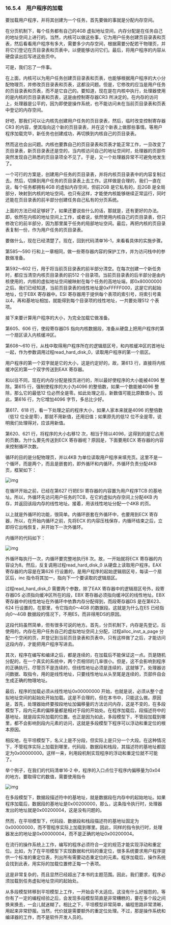 ### 16.5.4　用户程序的加载

要加载用户程序，并将其创建为一个任务，首先要做的事就是分配内存空间。

在分页机制下，每个任务都有自己的4GB 虚拟地址空间，内存分配是在任务自己的地址空间上进行的。当然，内核可以做这些事，它为用户任务创建页目录表和页表，然后看看用户程序有多大，需要多少内存空间，根据需要分配若干物理页，并将它们登记在页目录表和页表中，以便能够访问它们。最后，将用户程序的内容从硬盘读出后写进这些页中。

可是，我们忘了一件事。

在上面，内核可以为用户任务创建页目录表和页表，也能够根据用户程序的大小分配物理页，并修改页目录表和页表，这都没问题。但是，它修改的应当是用户任务的页目录表和页表，而不是它自己的。要知道，现在是在内核中执行，处理器使用的是内核的页目录表和页表，这是由控制寄存器CR3 所决定的。在内存的访问上，处理器是公平的，因为即使是操作系统，也不能访问未在当前页目录表和页表中登记的内存空间。

好吧，那我们可以让内核先创建用户任务的页目录表，然后，临时改变控制寄存器CR3 的内容，使其指向这个新的页目录表，并在这个新表上做那些事情。等用户程序加载完毕，新任务也创建成功，再切换到内核自己的页目录表。

然而这也会出问题。内核也要靠自己的页目录表和页表才能正常工作，一旦改变了页目录表，新页目录表还是空的，当内核访问自己的地址空间时，处理器的页部件突然发现自己熟悉的页目录项全不见了。于是，又一个处理器异常不可避免地发生了。

一个可行的方案是，创建用户任务的页目录表，并将内核页目录表中的内容复制过去。然后，切换到用户任务的页目录表上去工作。这样做是合理的，我们一直在说，每个任务都拥有4GB 的虚拟内存空间，但前2GB 是它私有的，后2GB 是全局部分，映射到内核的地址空间。也只有这样，才能使内核能够继续正常运行，同时还能在页目录表的前半部分创建任务自己私有的分页系统。

上面的方法已经足够好了，如果还要说些什么的话，那就是，还有更好的办法。即，依然在内核的地址空间上工作，或者说，依然使用内核自己的页目录表，但只修改它的前半部分，因为那里属于任务的局部地址空间。最后，再把内核的页目录表复制一份，作为用户任务的页目录表。

要做什么，现在已经清楚了。现在，回到代码清单16-1，来看看具体的实施步骤。

第585～590 行和上一章相同，做一些寄存器内容的保护工作，并为访问栈中的参数做准备。

第592～602 行，用于将当前页目录表的前半部分清空。在每次创建一个新任务时，都应当清空内核页目录表的前512 个目录项。当前页目录表的后半部分是由内核使用的，内核的虚拟地址空间被映射在每个任务的高地址端，即0x80000000 之后。我们已经知道，当前页目录表的线性地址是0xFFFFF000，这是它的起始地址，位于EBX 寄存器中。ESI 寄存器用于提供每个表项的索引号，将索引号乘以4，再和基地址相加，就能得到每个目录项的线性地址，一共要处理512 个表项。

接下来要计算用户程序的大小，为完全加载它做准备。

第605、606 行，使段寄存器DS 指向内核数据段，准备从硬盘上把用户程序的第一个扇区读入内核缓冲区。

第608～610 行，从栈中取得用户程序所在的逻辑扇区号，和内核缓冲区的首地址一起，作为参数调用过程read_hard_disk_0，读取用户程序的第一个扇区。

用户程序的第一个双字就是它的大小，这是约定好的，故，第613 行，直接将内核缓冲区的第一个双字传送到EAX 寄存器。

和以往不同，现在的内存分配是按页进行的，所以最好使程序的大小能被4096 整除。第615 行，强制使程序的大小为4096 的整倍数，如果一个数能被4096 整除，那么它的最低12 位必然全是零。如此处理之后，新数值可能比原数值小。因此，第616 行，为它增加4096 字节，多总比少好。

第617、618 行，看一下处理之前的程序大小，如果人家本来就是4096 的整倍数（低12 位全是零），那就不用新值，还用旧值；如果原先的低12 位不全是零，说明我们处理得对，应该用新值。

第620、621 行，将程序的大小右移12 次，相当于除以4096，这得到的是它占用的页数。为什么要先传送到ECX 寄存器呢？原因是，下面要用ECX 寄存器的内容来控制循环次数。

循环的目的是分配物理页，并以4KB 为单位读取用户程序来填充页。这里不是一个循环，而是两个，而且是嵌套的，即外循环和内循环。外循环负责分配4KB 页，框架如下：

![img](../0-Assets/Epubook/x86汇编语言从实模式到保护模式_李忠_等_Z_Library/images/00706.jpeg)

在循环开始之前，已经在第627 行把ESI 寄存器的内容置为用户程序TCB 的基地址。所以，外循环先访问用户任务的TCB，在它的虚拟内存空间上分配4KB 内存，并返回该段内存的线性地址。接着，用该线性地址分配一个4KB 的页。

以上就是外循环的功能，很简单。内循环嵌套在外循环中，也要用到ECX 寄存器，所以，在开始内循环之前，先将ECX 的内容压栈保存，内循环结束之后，立即将它出栈恢复，并开始下一次外循环。

内循环的代码如下：

![img](../0-Assets/Epubook/x86汇编语言从实模式到保护模式_李忠_等_Z_Library/images/00707.jpeg)

外循环每执行一次，内循环要完整地执行8 次。故，一开始就将ECX 寄存器的内容设为8。然后，反复调用过程read_hard_disk_0 从硬盘上读取用户程序。EAX 寄存器的内容是在第626 行设置的，是用户程序的起始逻辑扇区号，每读一个扇区后，inc 指令将其加一，指向下一个要读取的逻辑扇区。

过程read_hard_disk_0 需要两个参数，除了EAX 寄存器中的逻辑扇区号外，段寄存器DS 必须指向缓冲区所在的段，EBX 寄存器必须指向缓冲区的线性地址。EBX 寄存器中的线性地址在外循环中依靠内存分配得到，而段寄存器DS 是在第623、624 行设置的，在那里，令它指向0～4GB 的数据段。这就是为什么在ES 已经指向0～4GB 数据段的情况下，不用ES，而非得用DS的原因。

这段代码虽然简单，但有很多可说的地方。首先，分页机制下，内存是先登记，后使用的。内存在用户任务自己的虚拟地址空间上分配，过程alloc_inst_a_page 分配一个空闲的页，并登记到当前页目录表和页表中。只有这样做了之后，才能访问这段内存，才能把用户程序写进去。

其次，程序在编写和编译之后，都是连续的，在加载后不能保证这一点。页是随机分配的，在一个真实的系统中，两个页相邻的几率很小。但是，这不会影响到程序的正确执行。尽管页不是连续的，但线性地址必须是连续的，这就够了。处理器访问数据、取指令，用的是线性地址，只要线性地址从头至尾是连续的，页部件自会生成正确的物理地址。

最后，程序的加载必须从线性地址0x00000000 开始，也就是说，必须从整个虚拟地址空间的起始处开始加载。这是不合理的，但在本书中，只能这么做。原因是，首先，处理器始终要按段地址加偏移量的方法访问内存，这是不变的，在多段模型下，段内元素的偏移量都是相对于段的开始处。在程序加载后，段描述符中的基地址，就是段实际加载的位置。也正是因为如此，多段模型下，不管段加载到哪里，都不会影响到段内元素的访问，这就是多段模型下程序可以浮动和重定位的根本原因。

相反地，在平坦模型下，名义上是不分段，但实际上是只分一个大段。在这种情况下，不管程序实际上加载到哪里，代码段、数据段和栈段，其描述符的基地址都固定为0x00000000。这样一来，利用段机制实现程序的浮动和重定位就不可能了。

举个例子，在我们的代码清单16-2 中，程序的入口点位于程序内偏移量为0x04 的地方。要取得它的数值，需要使用指令

![img](../0-Assets/Epubook/x86汇编语言从实模式到保护模式_李忠_等_Z_Library/images/00708.jpeg)

在多段模型下，数据段描述符中的基地址，就是数据段在内存中的起始地址。如果程序加载后，数据段的基地址是0x00200000，那么，这条指令执行时，处理器发出的地址就是0x00200004，这是没有问题的。

然而，在平坦模型下，代码段、数据段和栈段描述符的基地址固定为0x00000000，而不管程序实际上加载到哪里。因此，同样的指令执行时，处理器发出的地址是0x00000004，而不是正确的地址0x00200004。

在流行的操作系统上工作，编写的程序必须符合一定的规范才能实现浮动和重定位。比如，为了在平坦模型下实现数据和代码的重定位，很多系统要求用户程序提供一个标准的重定位表，列出所有需要动态重定位的元素。程序加载后，操作系统会找到此表，用实际的加载位置修正每一个表项。

这是非常复杂的，而且显然已经超出了本书的主题范围。因此，我们要求，程序必须加载到任务虚拟地址空间的起始处。

从多段模型转移到平坦模型上工作，一开始会不太适应。这没有什么好报怨的，等你有了一定的编程经验之后，会发现多段模型简直是非常糟糕的，要在多个段之间换来换去，一会儿就迷糊了。相比之下，平坦模型非常简单，编程思路非常清晰，用起来非常舒服。当然，代价就是需要额外的重定位处理。不过，那是操作系统和编译器的工作，而不是软件开发人员的。